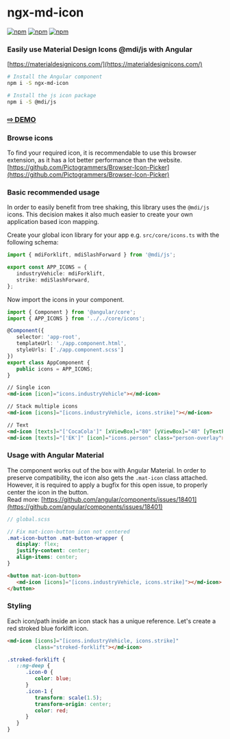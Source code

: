 # ngx-md-icon
[![npm](https://img.shields.io/npm/v/ngx-md-icon.svg)](https://www.npmjs.com/package/ngx-md-icon)
[![npm](https://img.shields.io/npm/dm/ngx-md-icon.svg)](https://www.npmjs.com/package/ngx-md-icon)
[![npm](https://img.shields.io/librariesio/release/npm/ngx-md-icon)](https://www.npmjs.com/package/ngx-md-icon)

### Easily use Material Design Icons @mdi/js with Angular

[https://materialdesignicons.com/](https://materialdesignicons.com/)

```sh
# Install the Angular component
npm i -S ngx-md-icon

# Install the js icon package
npm i -S @mdi/js
```

### <a href="https://btxtiger.github.io/ngx-md-icon/" target="_blank">⇨ DEMO</a>

### Browse icons

To find your required icon, it is recommendable to use this browser extension,
as it has a lot better performance than the website.<br>
[https://github.com/Pictogrammers/Browser-Icon-Picker](https://github.com/Pictogrammers/Browser-Icon-Picker)

### Basic recommended usage

In order to easily benefit from tree shaking, this library uses the `@mdi/js` icons.
This decision makes it also much easier to create your own application based icon mapping.

Create your global icon library for your app
e.g. `src/core/icons.ts` with the following schema:

```ts
import { mdiForklift, mdiSlashForward } from '@mdi/js';

export const APP_ICONS = {
   industryVehicle: mdiForklift,
   strike: mdiSlashForward,
};
```

Now import the icons in your component.

```ts
import { Component } from '@angular/core';
import { APP_ICONS } from '../../core/icons';

@Component({
   selector: 'app-root',
   templateUrl: './app.component.html',
   styleUrls: ['./app.component.scss']
})
export class AppComponent {
   public icons = APP_ICONS;
}
```

```html
// Single icon
<md-icon [icon]="icons.industryVehicle"></md-icon>

// Stack multiple icons
<md-icon [icons]="[icons.industryVehicle, icons.strike]"></md-icon>

// Text
<md-icon [texts]="['CocaCola']" [xViewBox]="80" [yViewBox]="48" [yTextPos]="29"></md-icon>
<md-icon [texts]="['EK']" [icon]="icons.person" class="person-overlay"></md-icon>
```

### Usage with Angular Material

The component works out of the box with Angular Material. In order to preserve compatibility, the icon also gets
the `.mat-icon` class attached.
However, it is required to apply a bugfix for this open issue, to properly center the icon in the button.<br>
Read more: [https://github.com/angular/components/issues/18401](https://github.com/angular/components/issues/18401)

```scss
// global.scss

// Fix mat-icon-button icon not centered
.mat-icon-button .mat-button-wrapper {
   display: flex;
   justify-content: center;
   align-items: center;
}
```

```html
<button mat-icon-button>
   <md-icon [icons]="[icons.industryVehicle, icons.strike]"></md-icon>
</button>
```

### Styling
Each icon/path inside an icon stack has a unique reference. Let's create a red stroked blue forklift icon.
```html
<md-icon [icons]="[icons.industryVehicle, icons.strike]" 
         class="stroked-forklift"></md-icon>
```
```scss
.stroked-forklift {
   ::ng-deep {
      .icon-0 {
         color: blue;
      }
      .icon-1 {
         transform: scale(1.5);
         transform-origin: center;
         color: red;
      }  
   }
}
```
